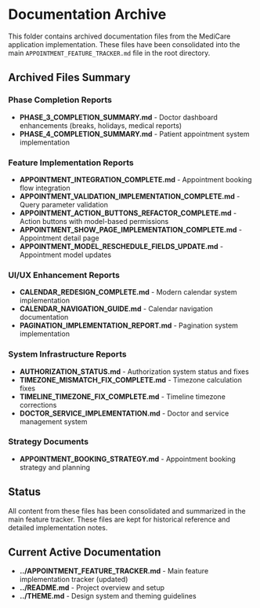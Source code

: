 # Documentation Archive

This folder contains archived documentation files from the MediCare application implementation. These files have been consolidated into the main `APPOINTMENT_FEATURE_TRACKER.md` file in the root directory.

## Archived Files Summary

### Phase Completion Reports
- **PHASE_3_COMPLETION_SUMMARY.md** - Doctor dashboard enhancements (breaks, holidays, medical reports)
- **PHASE_4_COMPLETION_SUMMARY.md** - Patient appointment system implementation

### Feature Implementation Reports
- **APPOINTMENT_INTEGRATION_COMPLETE.md** - Appointment booking flow integration
- **APPOINTMENT_VALIDATION_IMPLEMENTATION_COMPLETE.md** - Query parameter validation
- **APPOINTMENT_ACTION_BUTTONS_REFACTOR_COMPLETE.md** - Action buttons with model-based permissions
- **APPOINTMENT_SHOW_PAGE_IMPLEMENTATION_COMPLETE.md** - Appointment detail page
- **APPOINTMENT_MODEL_RESCHEDULE_FIELDS_UPDATE.md** - Appointment model updates

### UI/UX Enhancement Reports
- **CALENDAR_REDESIGN_COMPLETE.md** - Modern calendar system implementation
- **CALENDAR_NAVIGATION_GUIDE.md** - Calendar navigation documentation
- **PAGINATION_IMPLEMENTATION_REPORT.md** - Pagination system implementation

### System Infrastructure Reports
- **AUTHORIZATION_STATUS.md** - Authorization system status and fixes
- **TIMEZONE_MISMATCH_FIX_COMPLETE.md** - Timezone calculation fixes
- **TIMELINE_TIMEZONE_FIX_COMPLETE.md** - Timeline timezone corrections
- **DOCTOR_SERVICE_IMPLEMENTATION.md** - Doctor and service management system

### Strategy Documents
- **APPOINTMENT_BOOKING_STRATEGY.md** - Appointment booking strategy and planning

## Status
All content from these files has been consolidated and summarized in the main feature tracker. These files are kept for historical reference and detailed implementation notes.

## Current Active Documentation
- **../APPOINTMENT_FEATURE_TRACKER.md** - Main feature implementation tracker (updated)
- **../README.md** - Project overview and setup
- **../THEME.md** - Design system and theming guidelines
